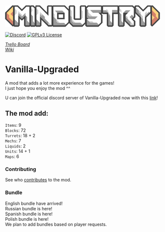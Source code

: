 ![Logo](sprites-override/ui/logo.png) 

[![Discord](https://img.shields.io/discord/730535373306069114)](https://discord.gg/TQpdDKn)
[![GPLv3 License](https://img.shields.io/badge/License-GPL%20v3-yellow.svg)](LICENSE)

_[Trello Board](https://trello.com/b/kT6zadVS/vanilla-upgraded-trello)_
<br>_[Wiki](https://voz8duh.wixsite.com/vanilla-upgraded)_ 

# Vanilla-Upgraded
A mod that adds a lot more experience for the games!
<br>I just hope you enjoy the mod ^^

U can join the official discord server of Vanilla-Upgraded now with this [link](https://discord.gg/TQpdDKn)!

## The mod add: 
`Items`: 9
<br>`Blocks`: 72
<br>`Turrets`: 18 + 2
<br>`Mechs`: 7
<br>`Liquids`: 2
<br>`Units`: 14 + 1
<br>`Maps`: 6

### Contributing

See who [contributes](CONTRIBUTING.md) to the mod.

### Bundle 
English bundle have arrived! 
<br>Russian bundle is here! 
<br>Spanish bundle is here! 
<br>Polish bundle is here!
<br>We plan to add bundles based on player requests. 

